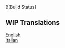 [![Build Status]

## WIP Translations
[English](RSK-whitepaper-en.pdf)  
[Italian](RSK-whitepaper-it.pdf)  


